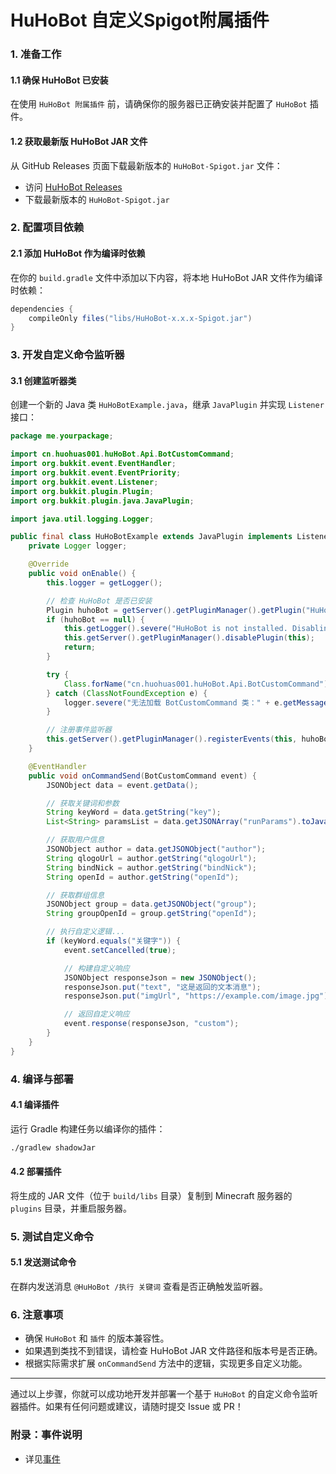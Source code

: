 # HuHoBot 自定义Spigot附属插件

### 1. 准备工作

#### 1.1 确保 HuHoBot 已安装

在使用 `HuHoBot 附属插件` 前，请确保你的服务器已正确安装并配置了 `HuHoBot` 插件。

#### 1.2 获取最新版 HuHoBot JAR 文件

从 GitHub Releases 页面下载最新版本的 `HuHoBot-Spigot.jar` 文件：

- 访问 [HuHoBot Releases](https://github.com/HuHoBot/SpigotAdapter/releases)
- 下载最新版本的 `HuHoBot-Spigot.jar`

### 2. 配置项目依赖

#### 2.1 添加 HuHoBot 作为编译时依赖

在你的 `build.gradle` 文件中添加以下内容，将本地 HuHoBot JAR 文件作为编译时依赖：

```gradle 
dependencies { 
    compileOnly files("libs/HuHoBot-x.x.x-Spigot.jar") 
}
```

### 3. 开发自定义命令监听器

#### 3.1 创建监听器类

创建一个新的 Java 类 `HuHoBotExample.java`，继承 `JavaPlugin` 并实现 `Listener` 接口：

```java 
package me.yourpackage;

import cn.huohuas001.huHoBot.Api.BotCustomCommand;
import org.bukkit.event.EventHandler;
import org.bukkit.event.EventPriority;
import org.bukkit.event.Listener;
import org.bukkit.plugin.Plugin;
import org.bukkit.plugin.java.JavaPlugin;

import java.util.logging.Logger;

public final class HuHoBotExample extends JavaPlugin implements Listener {
    private Logger logger;

    @Override
    public void onEnable() {
        this.logger = getLogger();

        // 检查 HuHoBot 是否已安装
        Plugin huhoBot = getServer().getPluginManager().getPlugin("HuHoBot");
        if (huhoBot == null) {
            this.getLogger().severe("HuHoBot is not installed. Disabling...");
            this.getServer().getPluginManager().disablePlugin(this);
            return;
        }

        try {
            Class.forName("cn.huohuas001.huHoBot.Api.BotCustomCommand");
        } catch (ClassNotFoundException e) {
            logger.severe("无法加载 BotCustomCommand 类：" + e.getMessage());
        }

        // 注册事件监听器
        this.getServer().getPluginManager().registerEvents(this, huhoBot);
    }

    @EventHandler
    public void onCommandSend(BotCustomCommand event) {
        JSONObject data = event.getData();

        // 获取关键词和参数
        String keyWord = data.getString("key");
        List<String> paramsList = data.getJSONArray("runParams").toJavaList(String.class);

        // 获取用户信息
        JSONObject author = data.getJSONObject("author");
        String qlogoUrl = author.getString("qlogoUrl");
        String bindNick = author.getString("bindNick");
        String openId = author.getString("openId");

        // 获取群组信息
        JSONObject group = data.getJSONObject("group");
        String groupOpenId = group.getString("openId");

        // 执行自定义逻辑...
        if (keyWord.equals("关键字")) {
            event.setCancelled(true);

            // 构建自定义响应
            JSONObject responseJson = new JSONObject();
            responseJson.put("text", "这是返回的文本消息");
            responseJson.put("imgUrl", "https://example.com/image.jpg");

            // 返回自定义响应
            event.response(responseJson, "custom");
        }
    }
}
```

### 4. 编译与部署

#### 4.1 编译插件

运行 Gradle 构建任务以编译你的插件：

```bash 
./gradlew shadowJar
```

#### 4.2 部署插件

将生成的 JAR 文件（位于 `build/libs` 目录）复制到 Minecraft 服务器的 `plugins` 目录，并重启服务器。

### 5. 测试自定义命令

#### 5.1 发送测试命令

在群内发送消息 `@HuHoBot /执行 关键词` 查看是否正确触发监听器。

### 6. 注意事项

- 确保 `HuHoBot` 和 `插件` 的版本兼容性。
- 如果遇到类找不到错误，请检查 HuHoBot JAR 文件路径和版本号是否正确。
- 根据实际需求扩展 `onCommandSend` 方法中的逻辑，实现更多自定义功能。

---

通过以上步骤，你就可以成功地开发并部署一个基于 `HuHoBot` 的自定义命令监听器插件。如果有任何问题或建议，请随时提交 Issue 或
PR！

### 附录：事件说明
- 详见[事件](Events.md)
